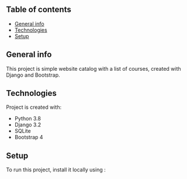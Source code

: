 ## Table of contents
* [General info](#general-info)
* [Technologies](#technologies)
* [Setup](#setup)

## General info
This project is simple website catalog with a list of courses, created with Django and Bootstrap.
	
## Technologies
Project is created with:
* Python 3.8
* Django 3.2
* SQLite
* Bootstrap 4
	
## Setup
To run this project, install it locally using :

```

```
